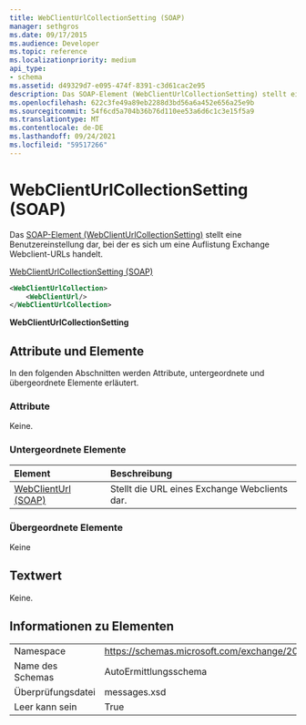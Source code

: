 ```yaml
---
title: WebClientUrlCollectionSetting (SOAP)
manager: sethgros
ms.date: 09/17/2015
ms.audience: Developer
ms.topic: reference
ms.localizationpriority: medium
api_type:
- schema
ms.assetid: d49329d7-e095-474f-8391-c3d61cac2e95
description: Das SOAP-Element (WebClientUrlCollectionSetting) stellt eine Benutzereinstellung dar, bei der es sich um eine Auflistung Exchange Webclient-URLs handelt.
ms.openlocfilehash: 622c3fe49a89eb2288d3bd56a6a452e656a25e9b
ms.sourcegitcommit: 54f6cd5a704b36b76d110ee53a6d6c1c3e15f5a9
ms.translationtype: MT
ms.contentlocale: de-DE
ms.lasthandoff: 09/24/2021
ms.locfileid: "59517266"
---
```

# <a name="webclienturlcollectionsetting-soap"></a>WebClientUrlCollectionSetting (SOAP)

Das [SOAP-Element (WebClientUrlCollectionSetting)](webclienturlcollectionsetting-soap.md) stellt eine Benutzereinstellung dar, bei der es sich um eine Auflistung Exchange Webclient-URLs handelt. 
  
[WebClientUrlCollectionSetting (SOAP)](webclienturlcollectionsetting-soap.md)
  
```XML
<WebClientUrlCollection>
    <WebClientUrl/>
</WebClientUrlCollection>
```

 **WebClientUrlCollectionSetting**
## <a name="attributes-and-elements"></a>Attribute und Elemente

In den folgenden Abschnitten werden Attribute, untergeordnete und übergeordnete Elemente erläutert.
  
### <a name="attributes"></a>Attribute

Keine.
  
### <a name="child-elements"></a>Untergeordnete Elemente

|**Element**|**Beschreibung**|
|:-----|:-----|
|[WebClientUrl (SOAP)](webclienturl-soap.md) <br/> |Stellt die URL eines Exchange Webclients dar.  <br/> |
   
### <a name="parent-elements"></a>Übergeordnete Elemente

Keine
  
## <a name="text-value"></a>Textwert

Keine.
  
## <a name="element-information"></a>Informationen zu Elementen

|||
|:-----|:-----|
|Namespace  <br/> |https://schemas.microsoft.com/exchange/2010/Autodiscover  <br/> |
|Name des Schemas  <br/> |AutoErmittlungsschema  <br/> |
|Überprüfungsdatei  <br/> |messages.xsd  <br/> |
|Leer kann sein  <br/> |True  <br/> |
   

